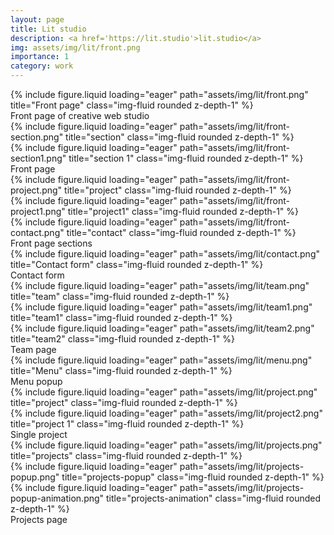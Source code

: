 ```yaml
---
layout: page
title: Lit studio
description: <a href='https://lit.studio'>lit.studio</a>
img: assets/img/lit/front.png
importance: 1
category: work
---
```



<div class="row">
    <div class="col-sm mt-3 mt-md-0">
        {% include figure.liquid loading="eager" path="assets/img/lit/front.png" title="Front page" class="img-fluid rounded z-depth-1" %}
    </div>
</div>
<div class="caption">
    Front page of creative web studio
</div>


<div class="row">
    <div class="col-sm mt-4 mt-md-0">
        {% include figure.liquid loading="eager" path="assets/img/lit/front-section.png" title="section" class="img-fluid rounded z-depth-1" %}
    </div>
    <div class="col-sm mt-4 mt-md-0">
        {% include figure.liquid loading="eager" path="assets/img/lit/front-section1.png" title="section 1" class="img-fluid rounded z-depth-1" %}
    </div>
</div>

<div class="caption">
Front page
</div>


<div class="row">
    <div class="col-sm mt-3 mt-md-0">
        {% include figure.liquid loading="eager" path="assets/img/lit/front-project.png" title="project" class="img-fluid rounded z-depth-1" %}
    </div>
    <div class="col-sm mt-3 mt-md-0">
        {% include figure.liquid loading="eager" path="assets/img/lit/front-project1.png" title="project1" class="img-fluid rounded z-depth-1" %}
    </div>
    <div class="col-sm mt-3 mt-md-0">
        {% include figure.liquid loading="eager" path="assets/img/lit/front-contact.png" title="contact" class="img-fluid rounded z-depth-1" %}
    </div>
</div>

<div class="caption">
Front page sections
</div>


<div class="row">
    <div class="col-sm mt-3 mt-md-0">
        {% include figure.liquid loading="eager" path="assets/img/lit/contact.png" title="Contact form" class="img-fluid rounded z-depth-1" %}
    </div>
</div>
<div class="caption">
    Contact form
</div>

<div class="row">
    <div class="col-sm mt-3 mt-md-0">
        {% include figure.liquid loading="eager" path="assets/img/lit/team.png" title="team" class="img-fluid rounded z-depth-1" %}
    </div>
    <div class="col-sm mt-3 mt-md-0">
        {% include figure.liquid loading="eager" path="assets/img/lit/team1.png" title="team1" class="img-fluid rounded z-depth-1" %}
    </div>
    <div class="col-sm mt-3 mt-md-0">
        {% include figure.liquid loading="eager" path="assets/img/lit/team2.png" title="team2" class="img-fluid rounded z-depth-1" %}
    </div>
</div>

<div class="caption">
Team page
</div>


<div class="row">
    <div class="col-sm mt-3 mt-md-0">
        {% include figure.liquid loading="eager" path="assets/img/lit/menu.png" title="Menu" class="img-fluid rounded z-depth-1" %}
    </div>
</div>
<div class="caption">
    Menu popup
</div>


<div class="row">
    <div class="col-sm mt-4 mt-md-0">
        {% include figure.liquid loading="eager" path="assets/img/lit/project.png" title="project" class="img-fluid rounded z-depth-1" %}
    </div>
    <div class="col-sm mt-4 mt-md-0">
        {% include figure.liquid loading="eager" path="assets/img/lit/project2.png" title="project 1" class="img-fluid rounded z-depth-1" %}
    </div>
</div>

<div class="caption">
Single project
</div>

<div class="row">
    <div class="col-sm mt-3 mt-md-0">
        {% include figure.liquid loading="eager" path="assets/img/lit/projects.png" title="projects" class="img-fluid rounded z-depth-1" %}
    </div>
    <div class="col-sm mt-3 mt-md-0">
        {% include figure.liquid loading="eager" path="assets/img/lit/projects-popup.png" title="projects-popup" class="img-fluid rounded z-depth-1" %}
    </div>
    <div class="col-sm mt-3 mt-md-0">
        {% include figure.liquid loading="eager" path="assets/img/lit/projects-popup-animation.png" title="projects-animation" class="img-fluid rounded z-depth-1" %}
    </div>
</div>

<div class="caption">
Projects page
</div>

